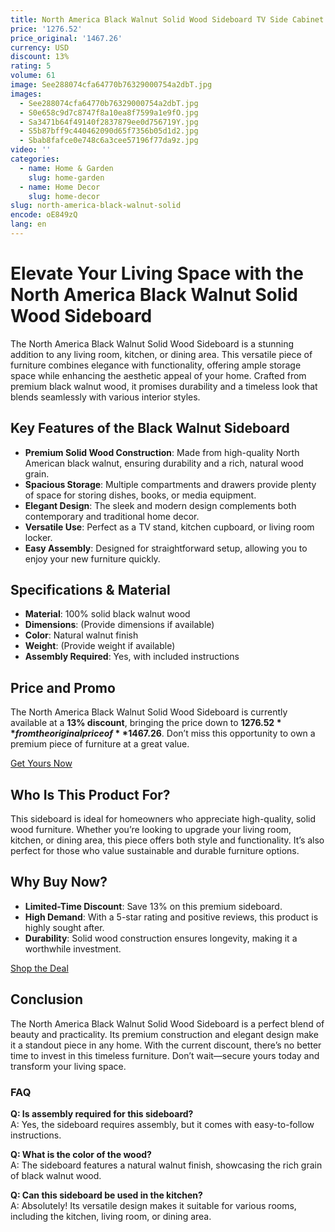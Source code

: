 ```yaml
---
title: North America Black Walnut Solid Wood Sideboard TV Side Cabinet Kitchen Cupboard Living Room Locker
price: '1276.52'
price_original: '1467.26'
currency: USD
discount: 13%
rating: 5
volume: 61
image: See288074cfa64770b76329000754a2dbT.jpg
images:
  - See288074cfa64770b76329000754a2dbT.jpg
  - S0e658c9d7c8747f8a10ea8f7599a1e9fO.jpg
  - Sa3471b64f49140f2837879ee0d756719Y.jpg
  - S5b87bff9c440462090d65f7356b05d1d2.jpg
  - Sbab8fafce0e748c6a3cee57196f77da9z.jpg
video: ''
categories:
  - name: Home & Garden
    slug: home-garden
  - name: Home Decor
    slug: home-decor
slug: north-america-black-walnut-solid
encode: oE849zQ
lang: en
---
```


# Elevate Your Living Space with the North America Black Walnut Solid Wood Sideboard

The North America Black Walnut Solid Wood Sideboard is a stunning addition to any living room, kitchen, or dining area. This versatile piece of furniture combines elegance with functionality, offering ample storage space while enhancing the aesthetic appeal of your home. Crafted from premium black walnut wood, it promises durability and a timeless look that blends seamlessly with various interior styles.

## Key Features of the Black Walnut Sideboard

- **Premium Solid Wood Construction**: Made from high-quality North American black walnut, ensuring durability and a rich, natural wood grain.
- **Spacious Storage**: Multiple compartments and drawers provide plenty of space for storing dishes, books, or media equipment.
- **Elegant Design**: The sleek and modern design complements both contemporary and traditional home decor.
- **Versatile Use**: Perfect as a TV stand, kitchen cupboard, or living room locker.
- **Easy Assembly**: Designed for straightforward setup, allowing you to enjoy your new furniture quickly.

## Specifications & Material

- **Material**: 100% solid black walnut wood
- **Dimensions**: (Provide dimensions if available)
- **Color**: Natural walnut finish
- **Weight**: (Provide weight if available)
- **Assembly Required**: Yes, with included instructions

## Price and Promo

The North America Black Walnut Solid Wood Sideboard is currently available at a **13% discount**, bringing the price down to **$1276.52** from the original price of **$1467.26**. Don’t miss this opportunity to own a premium piece of furniture at a great value.

<div class="flex justify-center my-2">
  <a href="https://buy.csgad.com/oE849zQ" rel="nofollow sponsored" target="_blank" class="py-2 px-4 rounded-md text-white font-semibold bg-gradient-to-r from-[#f73c22] to-[#ff7b48]">Get Yours Now</a>
</div>

## Who Is This Product For?

This sideboard is ideal for homeowners who appreciate high-quality, solid wood furniture. Whether you’re looking to upgrade your living room, kitchen, or dining area, this piece offers both style and functionality. It’s also perfect for those who value sustainable and durable furniture options.

## Why Buy Now?

- **Limited-Time Discount**: Save 13% on this premium sideboard.
- **High Demand**: With a 5-star rating and positive reviews, this product is highly sought after.
- **Durability**: Solid wood construction ensures longevity, making it a worthwhile investment.

<div class="flex justify-center my-2">
  <a href="https://buy.csgad.com/oE849zQ" rel="nofollow sponsored" target="_blank" class="py-2 px-4 rounded-md text-white font-semibold bg-gradient-to-r from-[#f73c22] to-[#ff7b48]">Shop the Deal</a>
</div>

## Conclusion

The North America Black Walnut Solid Wood Sideboard is a perfect blend of beauty and practicality. Its premium construction and elegant design make it a standout piece in any home. With the current discount, there’s no better time to invest in this timeless furniture. Don’t wait—secure yours today and transform your living space.

### FAQ

**Q: Is assembly required for this sideboard?**  
A: Yes, the sideboard requires assembly, but it comes with easy-to-follow instructions.

**Q: What is the color of the wood?**  
A: The sideboard features a natural walnut finish, showcasing the rich grain of black walnut wood.

**Q: Can this sideboard be used in the kitchen?**  
A: Absolutely! Its versatile design makes it suitable for various rooms, including the kitchen, living room, or dining area.